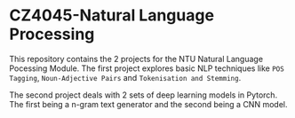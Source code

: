 # CZ4045-Natural Language Processing

This repository contains the 2 projects for the NTU Natural Language Pocessing Module. The first project explores basic NLP techniques like `POS Tagging`, `Noun-Adjective Pairs` and `Tokenisation and Stemming`.

The second project deals with 2 sets of deep learning models in Pytorch. The first being a n-gram text generator and the second being a CNN model.
